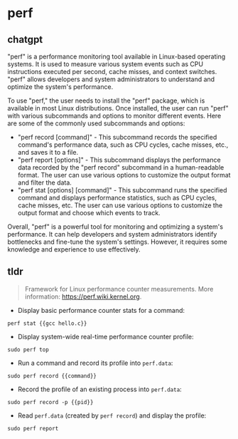 # perf 
## chatgpt 
"perf" is a performance monitoring tool available in Linux-based operating systems. It is used to measure various system events such as CPU instructions executed per second, cache misses, and context switches. "perf" allows developers and system administrators to understand and optimize the system's performance.

To use "perf," the user needs to install the "perf" package, which is available in most Linux distributions. Once installed, the user can run "perf" with various subcommands and options to monitor different events. Here are some of the commonly used subcommands and options:

- "perf record [command]" - This subcommand records the specified command's performance data, such as CPU cycles, cache misses, etc., and saves it to a file.
- "perf report [options]" - This subcommand displays the performance data recorded by the "perf record" subcommand in a human-readable format. The user can use various options to customize the output format and filter the data.
- "perf stat [options] [command]" - This subcommand runs the specified command and displays performance statistics, such as CPU cycles, cache misses, etc. The user can use various options to customize the output format and choose which events to track.

Overall, "perf" is a powerful tool for monitoring and optimizing a system's performance. It can help developers and system administrators identify bottlenecks and fine-tune the system's settings. However, it requires some knowledge and experience to use effectively. 

## tldr 
 
> Framework for Linux performance counter measurements.
> More information: <https://perf.wiki.kernel.org>.

- Display basic performance counter stats for a command:

`perf stat {{gcc hello.c}}`

- Display system-wide real-time performance counter profile:

`sudo perf top`

- Run a command and record its profile into `perf.data`:

`sudo perf record {{command}}`

- Record the profile of an existing process into `perf.data`:

`sudo perf record -p {{pid}}`

- Read `perf.data` (created by `perf record`) and display the profile:

`sudo perf report`
